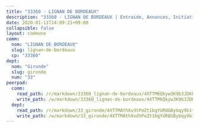 ```yaml
---
title: "33360 - LIGNAN DE BORDEAUX"
description: "33360 - LIGNAN DE BORDEAUX | Entraide, Annonces, Initiatives"
date: 2020-01-11T14:09:21+09:00
collapsible: false
layout: commune
comm:
  nom: "LIGNAN DE BORDEAUX"
  slug: lignan-de-bordeaux
  cp: "33360"
dept:
  nom: "Gironde"
  slug: gironde
  num: "33"
peerpad:
  comm:
    read_path: /r/markdown/33360_lignan-de-bordeaux/4XTTM6Qkyw3K9b3JDKb5nsgzcfeWhTCCgRbBAiUfqo1tjHue5
    write_path: /w/markdown/33360_lignan-de-bordeaux/4XTTM6Qkyw3K9b3JDKb5nsgzcfeWhTCCgRbBAiUfqo1tjHue5-K3TgUA85uRkYjSyEcrmVA3FPGEAfiqhaLo3yGMhNZUWNMGymfABtbyst4U7RA7YRonzpazExa49xGUFg1PgajKy5rcQcaZMgiZPUajmESdDyG5Qmg2C8vpNh6XfSciJ3QKedvhLZ
  dept:
    read_path: /r/markdown/33_gironde/4XTTMAthXvdtPoZt1bgYUR8GBybqy9b1tLUaaKDw5iKj57LRt
    write_path: /w/markdown/33_gironde/4XTTMAthXvdtPoZt1bgYUR8GBybqy9b1tLUaaKDw5iKj57LRt-K3TgU8ogmN5s8hbKrZhkV9P1KQiFepNWXjoYRvdMTW1jt7eRXTmrjG677tN9mcUTsALjzYGgb8mvcrYPJn2Jd8cTiBmF9aZcbgdcQL1kzCPJnSf6X8tpEcGPdTr5qT6cQqEpt6oQ
---
```


